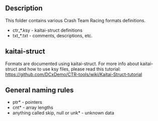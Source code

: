 ## Description
This folder contains various Crash Team Racing formats definitions.
* ctr_*.ksy - kaitai-struct definitions
* txt_*.txt - comments, descriptions, etc.

## kaitai-struct
Formats are documented using kaitai-struct. For more info about kaitai-struct and how to use ksy files, please read this tutorial:
https://github.com/DCxDemo/CTR-tools/wiki/Kaitai-Struct-tutorial

## General naming rules
* ptr* - pointers
* cnt* - array lengths
* anything called skip, null or unk* - unknown data